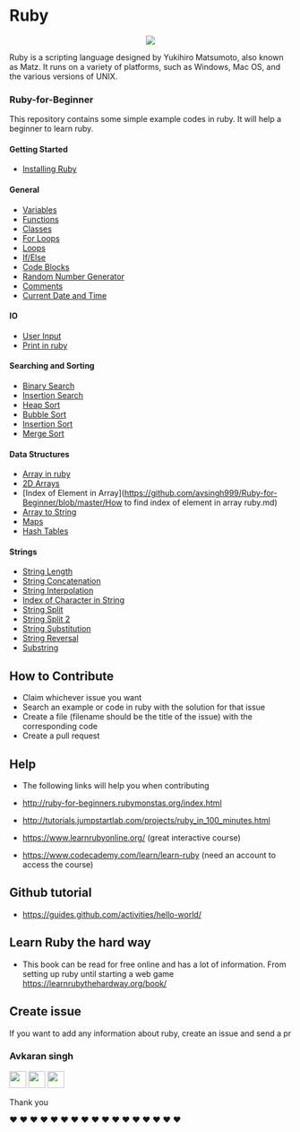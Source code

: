 # Ruby

<p align="center">
  <img src="http://www.gifmania.se/Animerade-GIF-Bilder-Objekt/Gif-Animationer-Smycken/Animerad-Gif-Adelstenar/Rubiner/Rubiner-88757.gif" />
</p>

Ruby is a scripting language designed by Yukihiro Matsumoto, also known as Matz. It runs on a variety of platforms, such as Windows, Mac OS, and the various versions of UNIX.

### Ruby-for-Beginner
This repository contains some simple example codes in ruby. It will help a beginner to learn ruby.

#### Getting Started
- [Installing Ruby](https://github.com/avsingh999/Ruby-for-Beginner/blob/master/how_to_install_ruby.md)

####  General
- [Variables](https://github.com/avsingh999/Ruby-for-Beginner/blob/master/Ruby_Variables.md)
- [Functions](https://github.com/avsingh999/Ruby-for-Beginner/blob/master/Functions-in-Ruby)
- [Classes](https://github.com/avsingh999/Ruby-for-Beginner/blob/master/classes_in_ruby.md)
- [For Loops](https://github.com/avsingh999/Ruby-for-Beginner/blob/master/For_loop_in_ruby.md)
- [Loops](https://github.com/avsingh999/Ruby-for-Beginner/blob/master/loops_in_ruby.md)
- [If/Else](https://github.com/avsingh999/Ruby-for-Beginner/blob/master/if_else_in_ruby.md)
- [Code Blocks](https://github.com/avsingh999/Ruby-for-Beginner/blob/master/Block_in_Ruby.md)
- [Random Number Generator](https://github.com/avsingh999/Ruby-for-Beginner/blob/master/random_number_generator_in_ruby.md)
- [Comments](https://github.com/avsingh999/Ruby-for-Beginner/blob/master/Comments_in_Ruby.md)
- [Current Date and Time](https://github.com/avsingh999/Ruby-for-Beginner/blob/master/Getting_current_date_and_time.md)

#### IO
- [User Input](https://github.com/avsingh999/Ruby-for-Beginner/blob/master/create_input_in_ruby.md)
- [Print in ruby](https://github.com/avsingh999/Ruby-for-Beginner/blob/master/How_to_print_in_ruby.md)

#### Searching and Sorting
- [Binary Search](https://github.com/avsingh999/Ruby-for-Beginner/blob/master/binary_search.rb)
- [Insertion Search](https://github.com/avsingh999/Ruby-for-Beginner/blob/master/insertion_search.rb)
- [Heap Sort](https://github.com/avsingh999/Ruby-for-Beginner/blob/master/heap_sort.rb)
- [Bubble Sort](https://github.com/avsingh999/Ruby-for-Beginner/blob/master/bubble_sort.rb)
- [Insertion Sort](https://github.com/avsingh999/Ruby-for-Beginner/blob/master/insertion_sort.rb)
- [Merge Sort](https://github.com/avsingh999/Ruby-for-Beginner/blob/master/merge_sort.rb)

#### Data Structures
- [Array in ruby](https://github.com/avsingh999/Ruby-for-Beginner/blob/master/Array_in_Ruby.md)
- [2D Arrays](https://github.com/avsingh999/Ruby-for-Beginner/blob/master/create_2d_array_in_ruby.md)
- [Index of Element in Array](https://github.com/avsingh999/Ruby-for-Beginner/blob/master/How to find index of element in array ruby.md)
- [Array to String](https://github.com/avsingh999/Ruby-for-Beginner/blob/master/combining_an_array_into_one_string.md)
- [Maps](https://github.com/avsingh999/Ruby-for-Beginner/blob/master/how_to_use_map_in_ruby.md)
- [Hash Tables](https://github.com/avsingh999/Ruby-for-Beginner/blob/master/hash.md)
#### Strings
- [String Length](https://github.com/avsingh999/Ruby-for-Beginner/blob/master/Find_length_of_string_in_ruby.md)
- [String Concatenation](https://github.com/avsingh999/Ruby-for-Beginner/blob/master/String_Concatenation.md)
- [String Interpolation](https://github.com/avsingh999/Ruby-for-Beginner/blob/master/String_Interpolation_in_ruby.md)
- [Index of Character in String](https://github.com/avsingh999/Ruby-for-Beginner/blob/master/How_to_find_index_in_string_ruby.md)
- [String Split](https://github.com/avsingh999/Ruby-for-Beginner/blob/master/split_string_in_ruby.md)
- [String Split 2](https://github.com/avsingh999/Ruby-for-Beginner/blob/master/split_strings.md)
- [String Substitution](https://github.com/avsingh999/Ruby-for-Beginner/blob/master/sub_and_gsub_in_ruby.md)
- [String Reversal](https://github.com/avsingh999/Ruby-for-Beginner/blob/master/reverse_of_string_in_ruby.md)
- [Substring](https://github.com/avsingh999/Ruby-for-Beginner/blob/master/substring_in_ruby.md)

## How to Contribute

- Claim whichever issue you want
- Search an example or code in ruby with the solution for that issue
- Create a file (filename should be the title of the issue) with the corresponding code
- Create a pull request

## Help
- The following links will help you when contributing

- http://ruby-for-beginners.rubymonstas.org/index.html

- http://tutorials.jumpstartlab.com/projects/ruby_in_100_minutes.html

- https://www.learnrubyonline.org/ (great interactive course)

- https://www.codecademy.com/learn/learn-ruby (need an account to access the course)

## Github tutorial

- https://guides.github.com/activities/hello-world/

## Learn Ruby the hard way

- This book can be read for free online and has a lot of information. From setting up ruby until starting a web game
https://learnrubythehardway.org/book/

## Create issue
If you want to add any information about ruby, create an issue and send a pr

### Avkaran singh

[<img src="https://image.flaticon.com/icons/svg/34/34238.svg" width="30" padding="10">](https://twitter.com/avsingh07492100)
[<img src="https://upload.wikimedia.org/wikipedia/commons/9/91/Octicons-mark-github.svg" width="30" padding="10">](https://github.com/avsingh999)
[<img src="https://cdn3.iconfinder.com/data/icons/transparent-on-dark-grey/500/icon-04-512.png" width="30" padding="10">](https://www.instagram.com/avsingh999/)

Thank you

:heart: :heart: :heart: :heart: :heart: :heart: :heart: :heart: :heart: :heart: :heart: :heart: :heart: :heart: :heart: :heart: :heart: 
